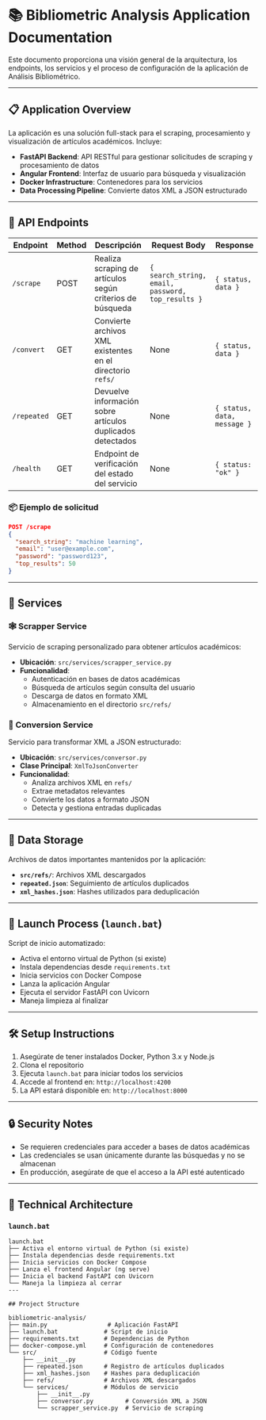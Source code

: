 # 📚 Bibliometric Analysis Application Documentation

Este documento proporciona una visión general de la arquitectura, los endpoints, los servicios y el proceso de configuración de la aplicación de Análisis Bibliométrico.

---

## 📋 Application Overview

La aplicación es una solución full-stack para el scraping, procesamiento y visualización de artículos académicos. Incluye:

- **FastAPI Backend**: API RESTful para gestionar solicitudes de scraping y procesamiento de datos
- **Angular Frontend**: Interfaz de usuario para búsqueda y visualización
- **Docker Infrastructure**: Contenedores para los servicios
- **Data Processing Pipeline**: Convierte datos XML a JSON estructurado

---

## 🚀 API Endpoints

| Endpoint     | Method | Descripción                                                  | Request Body                                       | Response                      |
|--------------|--------|--------------------------------------------------------------|---------------------------------------------------|-------------------------------|
| `/scrape`    | POST   | Realiza scraping de artículos según criterios de búsqueda    | `{ search_string, email, password, top_results }` | `{ status, data }`           |
| `/convert`   | GET    | Convierte archivos XML existentes en el directorio `refs/`   | None                                              | `{ status, data }`           |
| `/repeated`  | GET    | Devuelve información sobre artículos duplicados detectados   | None                                              | `{ status, data, message }`  |
| `/health`    | GET    | Endpoint de verificación del estado del servicio             | None                                              | `{ status: "ok" }`           |


### 📦 Ejemplo de solicitud

```json
POST /scrape
{
  "search_string": "machine learning",
  "email": "user@example.com",
  "password": "password123",
  "top_results": 50
}
```
---

## 🔧 Services

### 🕸️ Scrapper Service

Servicio de scraping personalizado para obtener artículos académicos:

- **Ubicación**: `src/services/scrapper_service.py`
- **Funcionalidad**:
  - Autenticación en bases de datos académicas
  - Búsqueda de artículos según consulta del usuario
  - Descarga de datos en formato XML
  - Almacenamiento en el directorio `src/refs/`

### 🔄 Conversion Service

Servicio para transformar XML a JSON estructurado:

- **Ubicación**: `src/services/conversor.py`
- **Clase Principal**: `XmlToJsonConverter`
- **Funcionalidad**:
  - Analiza archivos XML en `refs/`
  - Extrae metadatos relevantes
  - Convierte los datos a formato JSON
  - Detecta y gestiona entradas duplicadas

---

## 📂 Data Storage

Archivos de datos importantes mantenidos por la aplicación:

- **`src/refs/`**: Archivos XML descargados
- **`repeated.json`**: Seguimiento de artículos duplicados
- **`xml_hashes.json`**: Hashes utilizados para deduplicación

---

## 🔄 Launch Process (`launch.bat`)

Script de inicio automatizado:

- Activa el entorno virtual de Python (si existe)
- Instala dependencias desde `requirements.txt`
- Inicia servicios con Docker Compose
- Lanza la aplicación Angular
- Ejecuta el servidor FastAPI con Uvicorn
- Maneja limpieza al finalizar

---

## 🛠️ Setup Instructions

1. Asegúrate de tener instalados Docker, Python 3.x y Node.js
2. Clona el repositorio
3. Ejecuta `launch.bat` para iniciar todos los servicios
4. Accede al frontend en: `http://localhost:4200`
5. La API estará disponible en: `http://localhost:8000`

---

## 🔒 Security Notes

- Se requieren credenciales para acceder a bases de datos académicas
- Las credenciales se usan únicamente durante las búsquedas y no se almacenan
- En producción, asegúrate de que el acceso a la API esté autenticado

---

## 🧱 Technical Architecture

### `launch.bat`

```text
launch.bat
├── Activa el entorno virtual de Python (si existe)
├── Instala dependencias desde requirements.txt
├── Inicia servicios con Docker Compose
├── Lanza el frontend Angular (ng serve)
├── Inicia el backend FastAPI con Uvicorn
└── Maneja la limpieza al cerrar
---

## Project Structure

bibliometric-analysis/
├── main.py                 # Aplicación FastAPI
├── launch.bat             # Script de inicio
├── requirements.txt       # Dependencias de Python
├── docker-compose.yml     # Configuración de contenedores
└── src/                   # Código fuente
    ├── __init__.py
    ├── repeated.json      # Registro de artículos duplicados
    ├── xml_hashes.json    # Hashes para deduplicación
    ├── refs/              # Archivos XML descargados
    └── services/          # Módulos de servicio
        ├── __init__.py
        ├── conversor.py         # Conversión XML a JSON
        └── scrapper_service.py  # Servicio de scraping




